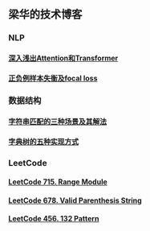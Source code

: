 ## 梁华的技术博客
### NLP
#### [深入浅出Attention和Transformer](NLP/2_attention_transformer.md)
#### [正负例样本失衡及focal loss](NLP/focal_loss.md)
### 数据结构
#### [字符串匹配的三种场景及其解法](data_structure/1_string_match.md)
#### [字典树的五种实现方式](data_structure/2_trie_tree.md)
### LeetCode
#### [LeetCode 715. Range Module](leetcode/LeetCode_715_Range_Module.md)
#### [LeetCode 678. Valid Parenthesis String](leetcode/LeetCode_Valid_Parenthesis_String.md)
#### [LeetCode 456. 132 Pattern](leetcode/LeetCode_456_132_Pattern.md)
